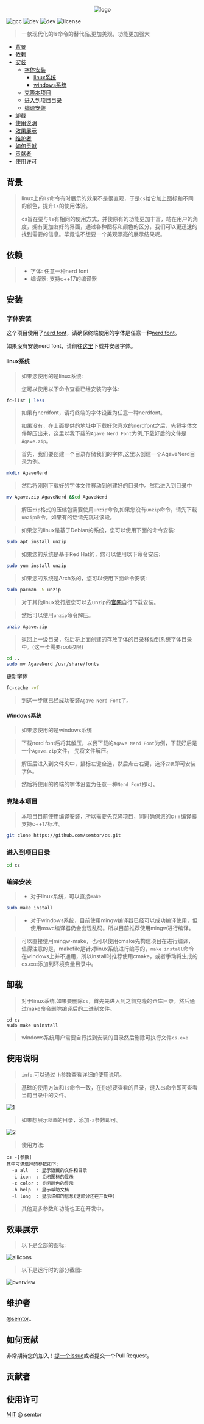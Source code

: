 <p style="text-align: center;">
  <img src="img/logo.png" alt="logo">
</p>

![gcc](https://img.shields.io/badge/gcc-12.2-green)
![dev](https://img.shields.io/badge/PRs-welcome-green)
![dev](https://img.shields.io/badge/status-developing-yellow)
![license](https://img.shields.io/bower/l/MI)
> 一款现代化的ls命令的替代品,更加美观，功能更加强大

- [背景](#背景)
- [依赖](#依赖)
- [安装](#安装)
  - [字体安装](#字体安装)
    - [linux系统](#linux系统)
    - [windows系统](#windows系统)
  - [克隆本项目](#克隆本项目)
  - [进入到项目目录](#进入到项目目录)
  - [编译安装](#编译安装)
- [卸载](#卸载)
- [使用说明](#使用说明)
- [效果展示](#效果展示)
- [维护者](#维护者)
- [如何贡献](#如何贡献)
- [贡献者](#贡献者)
- [使用许可](#使用许可)

## 背景
>linux上的`ls`命令有时展示的效果不是很直观，于是`cs`给它加上图标和不同的颜色，提升`ls`的使用体验。
>
>cs旨在要与`ls`有相同的使用方式，并使原有的功能更加丰富，站在用户的角度，拥有更加友好的界面，通过各种图标和颜色的区分，我们可以更迅速的找到需要的信息。毕竟谁不想要一个美观漂亮的展示结果呢。

## 依赖
> - 字体: 任意一种nerd font
> - 编译器: 支持c++17的编译器


## 安装
### 字体安装
这个项目使用了[nerd font](https://www.nerdfonts.com/)，请确保终端使用的字体是任意一种[nerd font](https://www.nerdfonts.com/)。

如果没有安装nerd font，请前往[这里](https://www.nerdfonts.com/)下载并安装字体。

#### linux系统
> 如果您使用的是linux系统:
>
> 您可以使用以下命令查看已经安装的字体:

```sh
fc-list | less
```

> 如果有nerdfont，请将终端的字体设置为任意一种nerdfont。
>
> 如果没有，在上面提供的地址中下载好您喜欢的nerdfont之后，先将字体文件解压出来，这里以我下载的`Agave Nerd Font`为例,下载好后的文件是`Agave.zip`。

> 首先，我们要创建一个目录存储我们的字体,这里以创建一个AgaveNerd目录为例。

```sh
mkdir AgaveNerd
```
> 然后将刚刚下载好的字体文件移动到创建好的目录中。然后进入到目录中
```sh
mv Agave.zip AgaveNerd &&cd AgaveNerd
```
> 解压`zip`格式的压缩包需要使用`unzip`命令,如果您没有`unzip`命令，请先下载`unzip`命令。如果有的话请先跳过该段。


> 如果您的linux是基于Debian的系统，您可以使用下面的命令安装:
```sh
sudo apt install unzip
```
> 如果您的系统是基于Red Hat的，您可以使用以下命令安装:
```sh
sudo yum install unzip
```
> 如果您的系统是Arch系的，您可以使用下面命令安装:
```sh
sudo pacman -S unzip
```
> 对于其他linux发行版您可以去unzip的[官网](https://infozip.sourceforge.net/)自行下载安装。

> 然后可以使用`unzip`命令解压。

```sh
unzip Agave.zip
```
> 返回上一级目录，然后将上面创建的存放字体的目录移动到系统字体目录中。(这一步需要root权限)
```sh
cd ..
sudo mv AgaveNerd /usr/share/fonts
```
更新字体
```sh
fc-cache -vf
```
> 到这一步就已经成功安装`Agave Nerd Font`了。


#### Windows系统
> 如果您使用的是windows系统

> 下载nerd font后将其解压，以我下载的`Agave Nerd Font`为例，下载好后是一个`Agave.zip`文件，
先将文件解压。

> 解压后进入到文件夹中，鼠标左键全选，然后点击右键，选择`安装`即可安装字体。

> 然后将使用的终端的字体设置为任意一种`Nerd Font`即可。

### 克隆本项目
> 本项目目前使用编译安装，所以需要先克隆项目，同时确保您的c++编译器支持c++17标准。

```sh
git clone https://github.com/semtor/cs.git
```
### 进入到项目目录

```sh
cd cs
```

### 编译安装

> - 对于linux系统，可以直接`make`
```sh
sudo make install
```
> - 对于windows系统，目前使用mingw编译器已经可以成功编译使用，但使用msvc编译器仍会出现乱码。所以目前推荐使用mingw进行编译。

> 可以直接使用mingw-make，也可以使用cmake先构建项目在进行编译，值得注意的是，makefile是针对linux系统进行编写的，`make install`命令在windows上并不通用，所以install时推荐使用cmake，或者手动将生成的cs.exe添加到环境变量目录中。

##  卸载
> 对于linux系统,如果要删除`cs`，首先先进入到之前克隆的仓库目录。然后通过make命令删除编译后的二进制文件。
```
cd cs
sudo make uninstall
```
> windows系统用户需要自行找到安装的目录然后删除可执行文件`cs.exe`
##  使用说明

> `info`:可以通过`-h`参数查看详细的使用说明。


> 基础的使用方法和`ls`命令一致，在你想要查看的目录，键入`cs`命令即可查看当前目录中的文件。

![1](img/1.png)

> 如果想展示`隐藏`的目录，添加`-a`参数即可。

![2](img/2.png)


> 使用方法:

```
cs -[参数]
其中可供选择的参数如下:
  -a all   : 显示隐藏的文件和目录
  -i icon  : 关闭图标的显示
  -c color : 关闭颜色的显示
  -h help  : 显示帮助文档
  -l long  : 显示详细的信息(这部分还在开发中)

```
> 其他更多参数和功能也正在开发中。
##  效果展示
> 以下是全部的图标:

![allicons](img/allicons.png)

> 以下是运行时的部分截图:

![overview](img/overview.png)

## 维护者
[@semtor](https://github.com/semtor)。

## 如何贡献

非常期待您的加入！[提一个Issue](https://github.com/semtor/cs/issues/new)或者提交一个Pull Request。

## 贡献者


## 使用许可
[MIT](LICENSE) @ semtor
